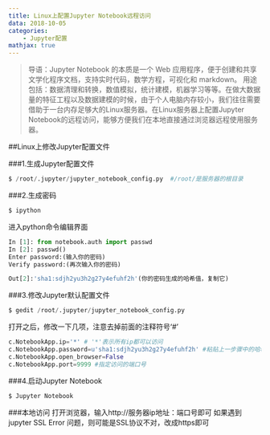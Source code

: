 ```yaml
---
title: Linux上配置Jupyter Notebook远程访问
data: 2018-10-05
categories:  
    - Jupyter配置
mathjax: true
---
```

> 导语：Jupyter Notebook 的本质是一个 Web 应用程序，便于创建和共享文学化程序文档，支持实时代码，数学方程，可视化和 markdown。 用途包括：数据清理和转换，数值模拟，统计建模，机器学习等等。在做大数据量的特征工程以及数据建模的时候，由于个人电脑内存较小，我们往往需要借助于一台内存足够大的Linux服务器。在Linux服务器上配置Jupyter Notebook的远程访问，能够方便我们在本地直接通过浏览器远程使用服务器。

##Linux上修改Jupyter配置文件

###1.生成Jupyter配置文件
``` python
$ /root/.jupyter/jupyter_notebook_config.py  #/root/是服务器的根目录
``` 

###2.生成密码
``` python
$ ipython
``` 
进入python命令编辑界面
``` python
In [1]: from notebook.auth import passwd
In [2]: passwd()
Enter password:(输入你的密码)
Verify password:(再次输入你的密码)

Out[2]:'sha1:sdjh2yu3h2g27y4efuhf2h'(你的密码生成的哈希值，复制它)
``` 

###3.修改Jupyter默认配置文件
``` python
$ gedit /root/.jupyter/jupyter_notebook_config.py
``` 
打开之后，修改一下几项，注意去掉前面的注释符号‘#’

``` python
c.NotebookApp.ip='*' # '*'表示所有ip都可以访问
c.NotebookApp.password=u'sha1:sdjh2yu3h2g27y4efuhf2h' #粘贴上一步骤中的哈希值
c.NotebookApp.open_browser=False
c.NotebookApp.port=9999 #指定访问的端口号
``` 

###4.启动Jupyter Notebook
``` python
$ Jupyter Notebook
``` 

###本地访问
打开浏览器，输入http://服务器ip地址：端口号即可
如果遇到jupyter SSL Error 问题，则可能是SSL协议不对，改成https即可
